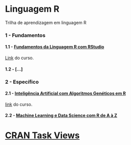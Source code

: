 # Linguagem R

Trilha de aprendizagem em linguagem R

### 1 - Fundamentos

#### 1.1 - [Fundamentos da Linguagem R com RStudio](https://github.com/renatogcruz/R/tree/main/Introducao_da_linguagem_R_com_RStudio)

[Link](https://www.udemy.com/course/fundamentos-da-linguagem-r-com-rstudio/) do curso.

#### 1.2 - [...]


### 2 - Específico

#### 2.1 - [Inteligência Artificial com Algoritmos Genéticos em R](https://github.com/renatogcruz/R/tree/main/Inteligenca_artificial_com_algoritmos_geneticos_em_R)

[link](https://www.udemy.com/course/inteligencia-artificial-com-algoritmos-geneticos/) do curso.

#### 2.2 - [Machine Learning e Data Science com R de A à Z](https://www.udemy.com/course/machine-learning-e-data-science-com-r/)



# [CRAN Task Views](https://cran.r-project.org/web/views/)
